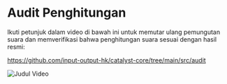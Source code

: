 # **Audit Penghitungan**

Ikuti petunjuk dalam video di bawah ini untuk memutar ulang pemungutan suara dan memverifikasi bahwa penghitungan suara sesuai dengan hasil resmi:

https://github.com/input-output-hk/catalyst-core/tree/main/src/audit

[](https://www.youtube.com/watch?v=SU3-A8SR2VA)![Judul Video](https://img.youtube.com/vi/SU3-A8SR2VA/0.jpg)

